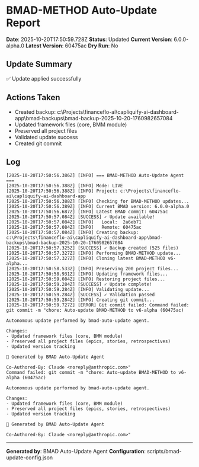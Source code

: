 # BMAD-METHOD Auto-Update Report

**Date**: 2025-10-20T17:50:59.728Z
**Status**: Updated
**Current Version**: 6.0.0-alpha.0
**Latest Version**: 60475ac
**Dry Run**: No

## Update Summary

✅ Update applied successfully

## Actions Taken


- Created backup: c:\Projects\financeflo-ai\capliquify-ai-dashboard-app\bmad-backups\bmad-backup-2025-10-20-1760982657084
- Updated framework files (core, BMM module)
- Preserved all project files
- Validated update success
- Created git commit


## Log

```
[2025-10-20T17:50:56.386Z] [INFO] === BMAD-METHOD Auto-Update Agent ===
[2025-10-20T17:50:56.388Z] [INFO] Mode: LIVE
[2025-10-20T17:50:56.388Z] [INFO] Project: c:\Projects\financeflo-ai\capliquify-ai-dashboard-app
[2025-10-20T17:50:56.388Z] [INFO] Checking for BMAD-METHOD updates...
[2025-10-20T17:50:56.389Z] [INFO] Current BMAD version: 6.0.0-alpha.0
[2025-10-20T17:50:56.687Z] [INFO] Latest BMAD commit: 60475ac
[2025-10-20T17:50:57.084Z] [SUCCESS] ✓ Update available!
[2025-10-20T17:50:57.084Z] [INFO]   Local:  2a6eb71
[2025-10-20T17:50:57.084Z] [INFO]   Remote: 60475ac
[2025-10-20T17:50:57.084Z] [INFO] Creating backup: c:\Projects\financeflo-ai\capliquify-ai-dashboard-app\bmad-backups\bmad-backup-2025-10-20-1760982657084
[2025-10-20T17:50:57.325Z] [SUCCESS] ✓ Backup created (525 files)
[2025-10-20T17:50:57.327Z] [INFO] Performing BMAD-METHOD update...
[2025-10-20T17:50:57.327Z] [INFO] Cloning latest BMAD-METHOD v6-alpha...
[2025-10-20T17:50:58.533Z] [INFO] Preserving 200 project files...
[2025-10-20T17:50:58.931Z] [INFO] Updating framework files...
[2025-10-20T17:50:59.084Z] [INFO] Restoring project files...
[2025-10-20T17:50:59.284Z] [SUCCESS] ✓ Update complete!
[2025-10-20T17:50:59.284Z] [INFO] Validating update...
[2025-10-20T17:50:59.284Z] [SUCCESS] ✓ Validation passed
[2025-10-20T17:50:59.284Z] [INFO] Creating git commit...
[2025-10-20T17:50:59.727Z] [ERROR] Git commit failed: Command failed: git commit -m "chore: Auto-update BMAD-METHOD to v6-alpha (60475ac)

Autonomous update performed by bmad-auto-update agent.

Changes:
- Updated framework files (core, BMM module)
- Preserved all project files (epics, stories, retrospectives)
- Updated version tracking

🤖 Generated by BMAD Auto-Update Agent

Co-Authored-By: Claude <noreply@anthropic.com>"
Command failed: git commit -m "chore: Auto-update BMAD-METHOD to v6-alpha (60475ac)

Autonomous update performed by bmad-auto-update agent.

Changes:
- Updated framework files (core, BMM module)
- Preserved all project files (epics, stories, retrospectives)
- Updated version tracking

🤖 Generated by BMAD Auto-Update Agent

Co-Authored-By: Claude <noreply@anthropic.com>"
```

---

**Generated by**: BMAD Auto-Update Agent
**Configuration**: scripts/bmad-update-config.json

